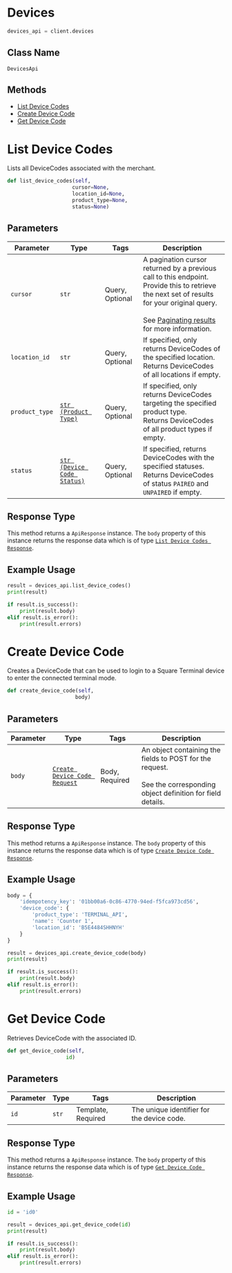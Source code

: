 # Devices

```python
devices_api = client.devices
```

## Class Name

`DevicesApi`

## Methods

* [List Device Codes](../../doc/api/devices.md#list-device-codes)
* [Create Device Code](../../doc/api/devices.md#create-device-code)
* [Get Device Code](../../doc/api/devices.md#get-device-code)


# List Device Codes

Lists all DeviceCodes associated with the merchant.

```python
def list_device_codes(self,
                     cursor=None,
                     location_id=None,
                     product_type=None,
                     status=None)
```

## Parameters

| Parameter | Type | Tags | Description |
|  --- | --- | --- | --- |
| `cursor` | `str` | Query, Optional | A pagination cursor returned by a previous call to this endpoint.<br>Provide this to retrieve the next set of results for your original query.<br><br>See [Paginating results](https://developer.squareup.com/docs/working-with-apis/pagination) for more information. |
| `location_id` | `str` | Query, Optional | If specified, only returns DeviceCodes of the specified location.<br>Returns DeviceCodes of all locations if empty. |
| `product_type` | [`str (Product Type)`](../../doc/models/product-type.md) | Query, Optional | If specified, only returns DeviceCodes targeting the specified product type.<br>Returns DeviceCodes of all product types if empty. |
| `status` | [`str (Device Code Status)`](../../doc/models/device-code-status.md) | Query, Optional | If specified, returns DeviceCodes with the specified statuses.<br>Returns DeviceCodes of status `PAIRED` and `UNPAIRED` if empty. |

## Response Type

This method returns a `ApiResponse` instance. The `body` property of this instance returns the response data which is of type [`List Device Codes Response`](../../doc/models/list-device-codes-response.md).

## Example Usage

```python
result = devices_api.list_device_codes()
print(result)

if result.is_success():
    print(result.body)
elif result.is_error():
    print(result.errors)
```


# Create Device Code

Creates a DeviceCode that can be used to login to a Square Terminal device to enter the connected
terminal mode.

```python
def create_device_code(self,
                      body)
```

## Parameters

| Parameter | Type | Tags | Description |
|  --- | --- | --- | --- |
| `body` | [`Create Device Code Request`](../../doc/models/create-device-code-request.md) | Body, Required | An object containing the fields to POST for the request.<br><br>See the corresponding object definition for field details. |

## Response Type

This method returns a `ApiResponse` instance. The `body` property of this instance returns the response data which is of type [`Create Device Code Response`](../../doc/models/create-device-code-response.md).

## Example Usage

```python
body = {
    'idempotency_key': '01bb00a6-0c86-4770-94ed-f5fca973cd56',
    'device_code': {
        'product_type': 'TERMINAL_API',
        'name': 'Counter 1',
        'location_id': 'B5E4484SHHNYH'
    }
}

result = devices_api.create_device_code(body)
print(result)

if result.is_success():
    print(result.body)
elif result.is_error():
    print(result.errors)
```


# Get Device Code

Retrieves DeviceCode with the associated ID.

```python
def get_device_code(self,
                   id)
```

## Parameters

| Parameter | Type | Tags | Description |
|  --- | --- | --- | --- |
| `id` | `str` | Template, Required | The unique identifier for the device code. |

## Response Type

This method returns a `ApiResponse` instance. The `body` property of this instance returns the response data which is of type [`Get Device Code Response`](../../doc/models/get-device-code-response.md).

## Example Usage

```python
id = 'id0'

result = devices_api.get_device_code(id)
print(result)

if result.is_success():
    print(result.body)
elif result.is_error():
    print(result.errors)
```

